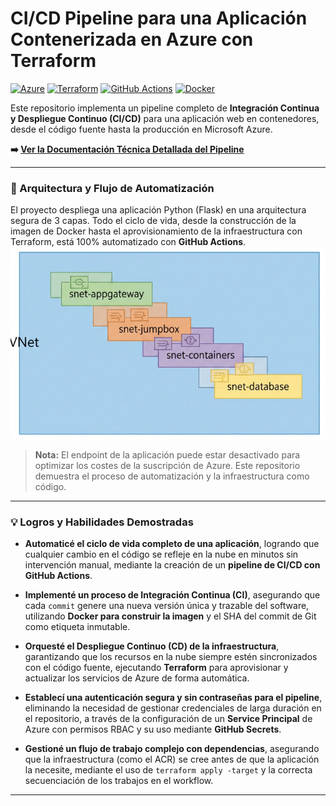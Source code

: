 # CI/CD Pipeline para una Aplicación Contenerizada en Azure con Terraform

[![Azure](https://img.shields.io/badge/azure-0078D4?style=for-the-badge&logo=azure&logoColor=white)](https://azure.microsoft.com)
[![Terraform](https://img.shields.io/badge/terraform-623CE4?style=for-the-badge&logo=terraform&logoColor=white)](https://developer.hashicorp.com/terraform)
[![GitHub Actions](https://img.shields.io/badge/GitHub%20Actions-2088FF?style=for-the-badge&logo=githubactions&logoColor=white)](https://github.com/features/actions)
[![Docker](https://img.shields.io/badge/docker-1D63ED?style=for-the-badge&logo=docker&logoColor=white)](https://www.docker.com/)

Este repositorio implementa un pipeline completo de **Integración Continua y Despliegue Continuo (CI/CD)** para una aplicación web en contenedores, desde el código fuente hasta la producción en Microsoft Azure.

**➡️ [Ver la Documentación Técnica Detallada del Pipeline](DOCUMENTACION_DETALLADA.md)**

---

### 🚀 Arquitectura y Flujo de Automatización

El proyecto despliega una aplicación Python (Flask) en una arquitectura segura de 3 capas. Todo el ciclo de vida, desde la construcción de la imagen de Docker hasta el aprovisionamiento de la infraestructura con Terraform, está 100% automatizado con **GitHub Actions**.
![Diagrama de la Arquitectura de Red en Azure](images/arquitectura-azure.png)


> **Nota:** El endpoint de la aplicación puede estar desactivado para optimizar los costes de la suscripción de Azure. Este repositorio demuestra el proceso de automatización y la infraestructura como código.

---

### 💡 Logros y Habilidades Demostradas

* **Automaticé el ciclo de vida completo de una aplicación**, logrando que cualquier cambio en el código se refleje en la nube en minutos sin intervención manual, mediante la creación de un **pipeline de CI/CD con GitHub Actions**.

* **Implementé un proceso de Integración Continua (CI)**, asegurando que cada `commit` genere una nueva versión única y trazable del software, utilizando **Docker para construir la imagen** y el SHA del commit de Git como etiqueta inmutable.

* **Orquesté el Despliegue Continuo (CD) de la infraestructura**, garantizando que los recursos en la nube siempre estén sincronizados con el código fuente, ejecutando **Terraform** para aprovisionar y actualizar los servicios de Azure de forma automática.

* **Establecí una autenticación segura y sin contraseñas para el pipeline**, eliminando la necesidad de gestionar credenciales de larga duración en el repositorio, a través de la configuración de un **Service Principal** de Azure con permisos RBAC y su uso mediante **GitHub Secrets**.

* **Gestioné un flujo de trabajo complejo con dependencias**, asegurando que la infraestructura (como el ACR) se cree antes de que la aplicación la necesite, mediante el uso de `terraform apply -target` y la correcta secuenciación de los trabajos en el workflow.

---
